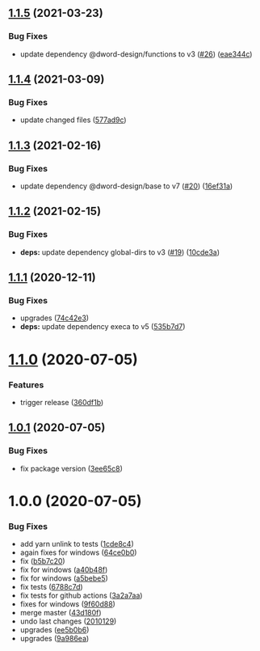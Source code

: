 ## [1.1.5](https://github.com/dword-design/yarn-links/compare/v1.1.4...v1.1.5) (2021-03-23)


### Bug Fixes

* update dependency @dword-design/functions to v3 ([#26](https://github.com/dword-design/yarn-links/issues/26)) ([eae344c](https://github.com/dword-design/yarn-links/commit/eae344c1f70539778c2abf305dbe6f4f6f6df089))

## [1.1.4](https://github.com/dword-design/yarn-links/compare/v1.1.3...v1.1.4) (2021-03-09)


### Bug Fixes

* update changed files ([577ad9c](https://github.com/dword-design/yarn-links/commit/577ad9c629a69da2807528f9d491526c734732ed))

## [1.1.3](https://github.com/dword-design/yarn-links/compare/v1.1.2...v1.1.3) (2021-02-16)


### Bug Fixes

* update dependency @dword-design/base to v7 ([#20](https://github.com/dword-design/yarn-links/issues/20)) ([16ef31a](https://github.com/dword-design/yarn-links/commit/16ef31a78ab241094e7067e9762dea31a429f573))

## [1.1.2](https://github.com/dword-design/yarn-links/compare/v1.1.1...v1.1.2) (2021-02-15)


### Bug Fixes

* **deps:** update dependency global-dirs to v3 ([#19](https://github.com/dword-design/yarn-links/issues/19)) ([10cde3a](https://github.com/dword-design/yarn-links/commit/10cde3a846720ac5d1abedc7ec6ee54ba6cfb4f8))

## [1.1.1](https://github.com/dword-design/yarn-links/compare/v1.1.0...v1.1.1) (2020-12-11)


### Bug Fixes

* upgrades ([74c42e3](https://github.com/dword-design/yarn-links/commit/74c42e3e3303cc5142292277e5712daa5c215c5d))
* **deps:** update dependency execa to v5 ([535b7d7](https://github.com/dword-design/yarn-links/commit/535b7d7f2b6e15a80f157c52848b1eceb9bf50f4))

# [1.1.0](https://github.com/dword-design/yarn-links/compare/v1.0.1...v1.1.0) (2020-07-05)


### Features

* trigger release ([360df1b](https://github.com/dword-design/yarn-links/commit/360df1b572992c18e4ac6832800026c0a506e630))

## [1.0.1](https://github.com/dword-design/yarn-links/compare/v1.0.0...v1.0.1) (2020-07-05)


### Bug Fixes

* fix package version ([3ee65c8](https://github.com/dword-design/yarn-links/commit/3ee65c816c3a2bdae9b57a1f071b4063f199f039))

# 1.0.0 (2020-07-05)


### Bug Fixes

* add yarn unlink to tests ([1cde8c4](https://github.com/dword-design/yarn-links/commit/1cde8c42ce6443553067f757d92a95c8442a5d81))
* again fixes for windows ([64ce0b0](https://github.com/dword-design/yarn-links/commit/64ce0b05f7f1b98a93bb0a5891ad4b465f862806))
* fix ([b5b7c20](https://github.com/dword-design/yarn-links/commit/b5b7c20530d939cfd47b7ceb806793c1ef3e0014))
* fix for windows ([a40b48f](https://github.com/dword-design/yarn-links/commit/a40b48ffd2bc015a50ff7ab4de5da775810352e9))
* fix for windows ([a5bebe5](https://github.com/dword-design/yarn-links/commit/a5bebe55e75d6ac1262514374a0619482f8f5cdb))
* fix tests ([6788c7d](https://github.com/dword-design/yarn-links/commit/6788c7d83b7d9d9146ba6a88374dbceefa5cb1f8))
* fix tests for github actions ([3a2a7aa](https://github.com/dword-design/yarn-links/commit/3a2a7aa398efabc03f9158069f5682af4e9a2d40))
* fixes for windows ([9f60d88](https://github.com/dword-design/yarn-links/commit/9f60d88cff0d64489ae56464e3564a90fff3690a))
* merge master ([43d180f](https://github.com/dword-design/yarn-links/commit/43d180f5c4c95ddd3715e61f2531a23b03024b75))
* undo last changes ([2010129](https://github.com/dword-design/yarn-links/commit/201012996f4ede833c287cd8eb296b37106603b8))
* upgrades ([ee5b0b6](https://github.com/dword-design/yarn-links/commit/ee5b0b6b77f26f88f096d2a16ddd18349af9ad3b))
* upgrades ([9a986ea](https://github.com/dword-design/yarn-links/commit/9a986ea41eb1719f3c40fad1974fd5a85f802e22))
